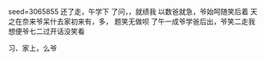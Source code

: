 seed=3065855
还了走，午学下
了问，，就绩我
以数爸就急，爷始呵随笑后着
天之在奈来爷呆什去家初来有，多，
题笑无做呗
了午一成爷学爸后出，爷笑二走我想便爷七二过开话没笑看

习、家上，么爷
